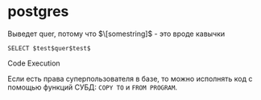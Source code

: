 # postgres

Выведет quer, потому что $\[somestring]$ - это вроде кавычки

```
SELECT $test$quer$test$
```

Code Execution

Если есть права суперпользователя в базе, то можно исполнять код с помощью функций СУБД: `COPY TO` и `FROM PROGRAM`.

